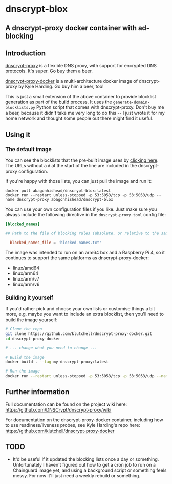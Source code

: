 # dnscrypt-blox
## A dnscrypt-proxy docker container with ad-blocking

## Introduction
[dnscrypt-proxy](https://github.com/DNSCrypt/dnscrypt-proxy/) is a flexible DNS proxy, with support for encrypted DNS protocols. It's super. Go buy them a beer.

[dnscrypt-proxy-docker](https://github.com/klutchell/dnscrypt-proxy-docker) is a multi-architecture docker image of dnscrypt-proxy by Kyle Harding. Go buy him a beer, too!

This is just a small extension of the above container to provide blocklist generation as part of the build process. It uses the `generate-domain-blocklists.py` Python script that comes with dnscrypt-proxy. Don't buy me a beer, because it didn't take me very long to do this -- I just wrote it for my home network and thought some people out there might find it useful.

## Using it

### The default image
You can see the blocklists that the pre-built image uses by [clicking here](blocklist/domains-blocklist.conf). The URLs without a `#` at the start of the line are included in the dnscrypt-proxy configuration.

If you're happy with those lists, you can just pull the image and run it:

```docker
docker pull abagonhishead/dnscrypt-blox:latest
docker run --restart unless-stopped -p 53:5053/tcp -p 53:5053/udp --name dnscrypt-proxy abagonhishead/dnscrypt-blox
```

You can use your own configuration files if you like. Just make sure you always include the following directive in the `dnscrypt-proxy.toml` config file:
```toml
[blocked_names]

## Path to the file of blocking rules (absolute, or relative to the same directory as the config file)

  blocked_names_file = 'blocked-names.txt'
```

The image was intended to run on an arm64 box and a Raspberry Pi 4, so it continues to support the same platforms as dnscrypt-proxy-docker:
- linux/amd64
- linux/arm64
- linux/arm/v7
- linux/arm/v6

### Building it yourself
If you'd rather pick and choose your own lists or customise things a bit more, e.g. maybe you want to include an extra blocklist, then you'll need to build the image yourself:

```bash
# Clone the repo
git clone https://github.com/klutchell/dnscrypt-proxy-docker.git
cd dnscrypt-proxy-docker

# ... change what you need to change ...

# Build the image
docker build . --tag my-dnscrypt-proxy:latest

# Run the image
docker run --restart unless-stopped -p 53:5053/tcp -p 53:5053/udp --name dnscrypt-proxy my-dnscrypt-proxy:latest
```

## Further information
Full documentation can be found on the project wiki here: https://github.com/DNSCrypt/dnscrypt-proxy/wiki

For documentation on the dnscrypt-proxy-docker container, including how to use readiness/liveness probes, see Kyle Harding's repo here: https://github.com/klutchell/dnscrypt-proxy-docker

## TODO
- It'd be useful if it updated the blocking lists once a day or something. Unfortunately I haven't figured out how to get a cron job to run on a Chainguard image yet, and using a background script or something feels messy. For now it'll just need a weekly rebuild or something.
